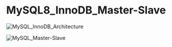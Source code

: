 # MySQL8_InnoDB_Master-Slave
![MySQL_InnoDB_Architecture](https://github.com/MdAhosanHabib/MySQL8_InnoDB_Master-Slave/assets/43145662/9debd6cb-29dc-4559-b523-da95865f44f0)

![MySQL_Master-Slave](https://github.com/MdAhosanHabib/MySQL8_InnoDB_Master-Slave/assets/43145662/acb4a39a-653b-4475-87d7-6d78db4b4678)
